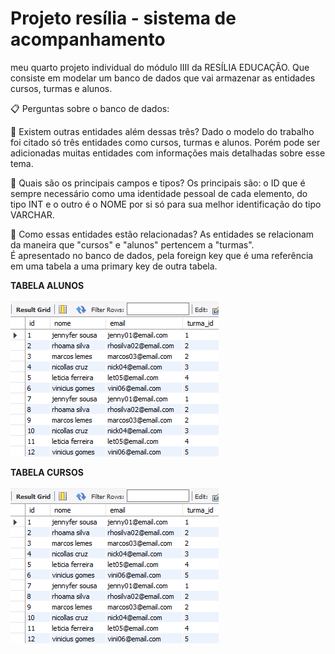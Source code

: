 # Projeto resília - sistema de acompanhamento 
meu quarto projeto individual do módulo  IIII da RESÍLIA EDUCAÇÃO. 
Que consiste em modelar um banco de dados que vai armazenar as entidades cursos, turmas e alunos.


📋 Perguntas sobre o banco de dados:

📌 Existem outras entidades além dessas três?
 Dado o modelo do trabalho foi citado só três entidades como cursos, turmas e alunos. 
 Porém pode ser adicionadas muitas entidades com informações mais detalhadas sobre esse tema. 
 
 
📌 Quais são os principais campos e tipos?
 Os principais são: o ID que é sempre necessário como uma identidade pessoal de cada elemento, 
 do tipo INT e o outro é o NOME por si só para sua melhor identificação do tipo VARCHAR. 
 
 
📌 Como essas entidades estão relacionadas?
 As entidades se relacionam da maneira que "cursos" e "alunos" pertencem a "turmas".  
 É  apresentado no banco de dados, pela foreign key que é uma referência em uma tabela a uma primary key de outra tabela. 
 
 
 

 **TABELA ALUNOS**
 <br><br>
  <img alt="tabela alunos" src="https://raw.githubusercontent.com/gooddri/SistemaDeAcompanhamentoMySQL/main/SQL/img.sql/tabela_alunos.png">
  
  
  **TABELA CURSOS**
  <br><br>
  <img alt="tabela alunos" src="https://raw.githubusercontent.com/gooddri/SistemaDeAcompanhamentoMySQL/main/SQL/img.sql/tabela_alunos.png">
